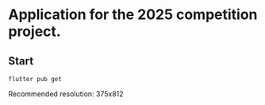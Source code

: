 # Application for the 2025 competition project.

## Start
```
flutter pub get
```
Recommended resolution: 375x812
